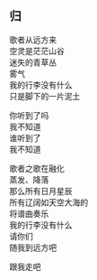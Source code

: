 ## 归

歌者从远方来  
空灵是茫茫山谷   
迷失的青草丛  
雾气  
我的行李没有什么  
只是脚下的一片泥土

你听到了吗  
我不知道  
谁听到了  
我不知道

歌者之歌在融化  
蒸发、降落  
那么所有日月星辰  
所有辽阔如天空大海的  
将谱曲奏乐  
我的行李没有什么  
请你们  
随我到远方吧

跟我走吧